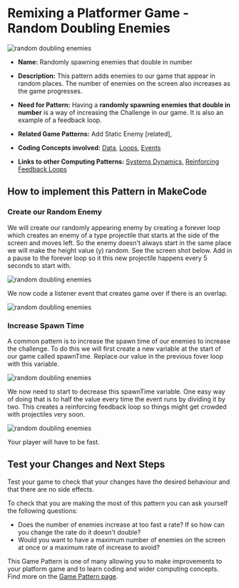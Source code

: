 # Remixing a Platformer Game - Random Doubling Enemies


![random doubling enemies](https://raw.githubusercontent.com/mickfuzz/makecode-platformer-101/master/images/patterns/gameChallenge_doublingenemies.jpg)

* **Name:** Randomly spawning enemies that double in number

* **Description:** This pattern adds enemies to our game that appear in random places. The number of enemies on the screen
also increases as the game progresses.

* **Need for Pattern:** Having a **randomly spawning enemies that double in number** is a way of increasing the Challenge in
our game. It is also an example of a feedback loop.

* **Related Game Patterns:** Add Static Enemy [related],

* **Coding Concepts involved:** [Data](learningDimensions#data), [Loops](learningDimensions#loops), [Events](learningDimensions#events)

* **Links to other Computing Patterns:** [Systems Dynamics](learningDimensions#systems-dynamics), [Reinforcing Feedback Loops](#reinforcing-feedback-loops)

## How to implement this Pattern in MakeCode

### Create our Random Enemy

We will create our randomly appearing enemy by creating a forever loop which creates an enemy of a type projectile that
starts at the side of the screen and moves left.
So the enemy doesn't always start in the same place we will make the height value (y) random. See the screen shot below.
Add in a pause to the forever loop so it this new projectile happens every 5 seconds to start with.

![random doubling enemies ](https://raw.githubusercontent.com/mickfuzz/makecode-platformer-101/master/images/randomDoublingEnemies6.png)

We now code a listener event that creates game over if there is an overlap.

![random doubling enemies ](https://raw.githubusercontent.com/mickfuzz/makecode-platformer-101/master/images/randomDoublingEnemies2.png)

### Increase Spawn Time

A common pattern is to increase the spawn time of our enemies to increase the challenge.
To do this we will first create a new variable at the start of our game called spawnTime.
Replace our value in the previous fover loop  with this variable.

![random doubling enemies ](https://raw.githubusercontent.com/mickfuzz/makecode-platformer-101/master/images/randomDoublingEnemies7.png)

We now need to start to decrease this spawnTime variable. One easy way of doing that is to half the value every time the
event runs by dividing it by two. This creates a reinforcing feedback loop so things might get crowded with projectiles very soon.

![random doubling enemies ](https://raw.githubusercontent.com/mickfuzz/makecode-platformer-101/master/images/randomDoublingEnemies5.png)

Your player will have to be fast.

## Test your Changes and Next Steps

Test your game to check that your changes have the desired behaviour and that there are no side effects.

To check that you are making the most of this pattern you can ask yourself the following questions:

* Does the number of enemies increase at too fast a rate? If so how can you change the rate do it doesn't double?
* Would you want to have a maximum number of enemies on the screen at once or a maximum rate of increase to avoid?

This Game Pattern is one of many allowing you to make improvements to your platform game and to learn coding and wider computing concepts.
Find more on the [Game Pattern page](gamePatterns.md).
